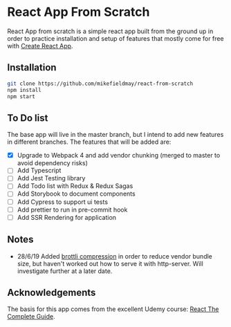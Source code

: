 # React App From Scratch

React App from scratch is a simple react app built from the ground up in order to practice installation and setup of features that mostly come for free with [Create React App](https://github.com/facebook/create-react-app).

## Installation

```bash
git clone https://github.com/mikefieldmay/react-from-scratch
npm install
npm start
```

## To Do list

The base app will live in the master branch, but I intend to add new features in different branches. The features that will be added are:
- [x] Upgrade to Webpack 4 and add vendor chunking (merged to master to avoid dependency risks)
- [ ] Add Typescript
- [ ] Add Jest Testing library
- [ ] Add Todo list with Redux & Redux Sagas
- [ ] Add Storybook to document components
- [ ] Add Cypress to support ui tests
- [ ] Add prettier to run in pre-commit hook
- [ ] Add SSR Rendering for application

## Notes
- 28/6/19 Added [brottli compression](https://opensource.googleblog.com/2015/09/introducing-brotli-new-compression.html) in order to reduce vendor bundle size, but haven't worked out how to serve it with http-server. Will investigate further at a later date.
 
## Acknowledgements

The basis for this app comes from the excellent Udemy course: [React The Complete Guide](https://www.udemy.com/react-the-complete-guide-incl-redux/).
